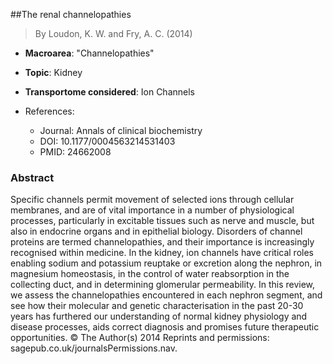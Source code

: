 ##The renal channelopathies

> By Loudon, K. W. and Fry, A. C. (2014)

- **Macroarea**: "Channelopathies"
- **Topic**: Kidney
- **Transportome considered**: Ion Channels

- References:
  - Journal: Annals of clinical biochemistry
  - DOI: 10.1177/0004563214531403
  - PMID: 24662008

### Abstract

Specific channels permit movement of selected ions through cellular membranes, and are of vital importance in a number of physiological processes, particularly in excitable tissues such as nerve and muscle, but also in endocrine organs and in epithelial biology. Disorders of channel proteins are termed channelopathies, and their importance is increasingly recognised within medicine. In the kidney, ion channels have critical roles enabling sodium and potassium reuptake or excretion along the nephron, in magnesium homeostasis, in the control of water reabsorption in the collecting duct, and in determining glomerular permeability. In this review, we assess the channelopathies encountered in each nephron segment, and see how their molecular and genetic characterisation in the past 20-30 years has furthered our understanding of normal kidney physiology and disease processes, aids correct diagnosis and promises future therapeutic opportunities. © The Author(s) 2014 Reprints and permissions: sagepub.co.uk/journalsPermissions.nav.
